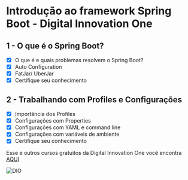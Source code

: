 # Introdução ao framework Spring Boot - Digital Innovation One

## 1 - O que é o Spring Boot?
- [x] O que é e quais problemas resolvem o Spring Boot?
- [x] Auto Configuration
- [x] FatJar/ UberJar
- [x] Certifique seu conhecimento
## 2 - Trabalhando com Profiles e Configurações
- [x] Importância dos Profiles
- [x] Configurações com Properties
- [x] Configurações com YAML e command line
- [x] Configurações com variáveis de ambiente
- [x] Certifique seu conhecimento

Esse e outros cursos gratuitos da Digital Innovation One você encontra [AQUI](https://digitalinnovation.one/)

![DIO](https://i.ibb.co/jy2KB21/Screenshot-from-2021-02-03-13-31-36.png)

